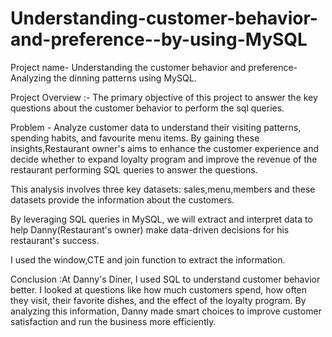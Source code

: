 # Understanding-customer-behavior-and-preference--by-using-MySQL
Project name- Understanding the customer behavior and preference- Analyzing the dinning patterns using MySQL.

Project Overview :- The primary objective of this project to answer the key questions about the customer behavior to perform the sql queries.

Problem - Analyze customer data to understand their visiting patterns, spending habits, and favourite menu items. By gaining these insights,Restaurant owner's aims to enhance the customer experience and decide whether to expand loyalty program and improve the revenue of the restaurant  performing SQL queries to answer the questions.

This analysis involves three key datasets: sales,menu,members and these datasets provide the information about the customers.

By leveraging SQL queries in MySQL, we will extract and interpret data to help Danny(Restaurant's owner) make data-driven decisions for his restaurant's success.

I used the window,CTE and join function to extract the information.

Conclusion :At Danny's Diner, I used SQL to understand customer behavior better. I looked at questions like how much customers spend, how often they visit, their favorite dishes, and the effect of the loyalty program. By analyzing this information, Danny made smart choices to improve customer satisfaction and run the business more efficiently.
